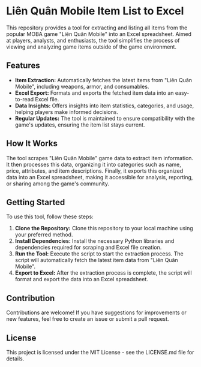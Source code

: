 # Liên Quân Mobile Item List to Excel

This repository provides a tool for extracting and listing all items from the popular MOBA game "Liên Quân Mobile" into an Excel spreadsheet. Aimed at players, analysts, and enthusiasts, the tool simplifies the process of viewing and analyzing game items outside of the game environment.

## Features

- **Item Extraction:** Automatically fetches the latest items from "Liên Quân Mobile", including weapons, armor, and consumables.
- **Excel Export:** Formats and exports the fetched item data into an easy-to-read Excel file.
- **Data Insights:** Offers insights into item statistics, categories, and usage, helping players make informed decisions.
- **Regular Updates:** The tool is maintained to ensure compatibility with the game's updates, ensuring the item list stays current.

## How It Works

The tool scrapes "Liên Quân Mobile" game data to extract item information. It then processes this data, organizing it into categories such as name, price, attributes, and item descriptions. Finally, it exports this organized data into an Excel spreadsheet, making it accessible for analysis, reporting, or sharing among the game's community.

## Getting Started

To use this tool, follow these steps:

1. **Clone the Repository:** Clone this repository to your local machine using your preferred method.
2. **Install Dependencies:** Install the necessary Python libraries and dependencies required for scraping and Excel file creation.
3. **Run the Tool:** Execute the script to start the extraction process. The script will automatically fetch the latest item data from "Liên Quân Mobile".
4. **Export to Excel:** After the extraction process is complete, the script will format and export the data into an Excel spreadsheet.

## Contribution

Contributions are welcome! If you have suggestions for improvements or new features, feel free to create an issue or submit a pull request.

## License

This project is licensed under the MIT License - see the LICENSE.md file for details.
